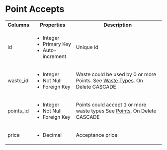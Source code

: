 # Point Accepts

<table>
  <tr>
    <th>Columns</th>
    <th>Properties</th>
    <th>Description</th>
  </tr>
  <tr>
    <td>id</td>
    <td>
      <ul>
        <li>Integer</li>
        <li>Primary Key</li>
        <li>Auto-increment</li>
      </ul>
    </td>
    <td>Unique id</td>
  </tr>
  <tr>
    <td>waste_id</td>
    <td>
      <ul>
        <li>Integer</li>
        <li>Not Null</li>
        <li>Foreign Key</li>
      </ul>
    </td>
    <td>Waste could be used by 0 or more Points. See <a href="./08_WasteTypes.md">Waste Types</a>. On Delete CASCADE</td>
  </tr>
  <tr>
    <td>points_id</td>
    <td>
      <ul>
        <li>Integer</li>
        <li>Not Null</li>
        <li>Foreign Key</li>
      </ul>
    </td>
    <td>Points could accept 1 or more waste types See <a href="./07_Points.md">Points</a>. On Delete CASCADE</td>
  </tr>
  <tr>
    <td>price</td>
    <td>
      <ul>
        <li>Decimal</li>
      </ul>
    </td>
    <td>Acceptance price</td>
  </tr>
</table>
